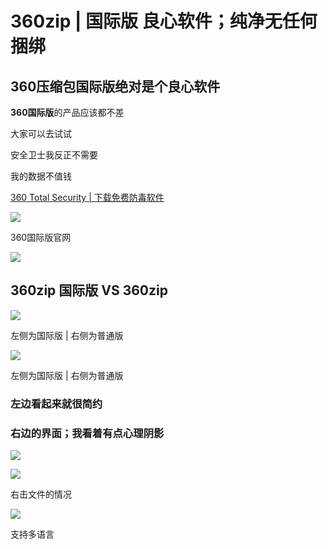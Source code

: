 # 360zip | 国际版 良心软件；纯净无任何捆绑




## 360压缩包国际版绝对是个良心软件

**360国际版**的产品应该都不差

大家可以去试试

安全卫士我反正不需要

我的数据不值钱

[360 Total Security | 下载免费防毒软件](https://www.360totalsecurity.com/zh-cn/360zip/)

![](https://pic1.zhimg.com/v2-010da2ea1e235fce237d88cada64342c_b.jpg)

360国际版官网

![](https://pic3.zhimg.com/v2-1db8cd1c75956664324106f4b3fb46ee_b.jpg)

## 360zip 国际版 VS 360zip

![](https://pic4.zhimg.com/v2-ef4443268028ef1bcd9608540b62649f_b.jpg)

左侧为国际版 | 右侧为普通版

![](https://pic2.zhimg.com/v2-9f5835a84eb289576007000be34dd571_b.jpg)

左侧为国际版 | 右侧为普通版

### 左边看起来就很简约

### 右边的界面；我看着有点心理阴影

![](https://pic3.zhimg.com/v2-70a13a9709df00adcdd1c5f09b8c52e6_b.jpg)

![](https://pic4.zhimg.com/v2-1348c1008a707b6c2614ea4ae97aaa67_b.jpg)

右击文件的情况

![](https://pic4.zhimg.com/v2-c3c9052afad4bd7ab7073d91bf8d313f_b.jpg)

支持多语言